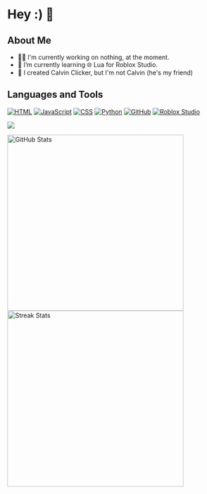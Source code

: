 # Hey :) 👋

## About Me
- 👩‍💻 I'm currently working on nothing, at the moment.
- 🧠 I’m currently learning 🌐 Lua for Roblox Studio.
- 🙂 I created Calvin Clicker, but I'm not Calvin (he's my friend)

## Languages and Tools
[![HTML](https://img.shields.io/badge/-HTML-E34F26?logo=html5&style=flat&logoColor=white)](https://www.w3.org/html/)
[![JavaScript](https://img.shields.io/badge/-JavaScript-F7DF1E?logo=javascript&style=flat&logoColor=black)](https://developer.mozilla.org/en-US/docs/Web/JavaScript)
[![CSS](https://img.shields.io/badge/-CSS-1572B6?logo=css3&style=flat)](https://developer.mozilla.org/en-US/docs/Web/CSS)
[![Python](https://img.shields.io/badge/-Python-3776AB?logo=python&style=flat&logoColor=white)](https://www.python.org/)
[![GitHub](https://img.shields.io/badge/-GitHub-181717?logo=github&style=flat)](https://github.com/)
[![Roblox Studio](https://img.shields.io/badge/-Roblox%20Studio-CA2B25?logo=roblox&style=flat)](https://www.roblox.com/create)

![](https://komarev.com/ghpvc/?username=CrisMcCool)

<p float="left">
  <img src="https://github-readme-stats.vercel.app/api?username=CrisMcCool&hide_title=false&hide_rank=false&show_icons=true&include_all_commits=false&count_private=true&disable_animations=false&theme=github_dark&locale=en&hide_border=true&custom_title=My%20Stats" alt="GitHub Stats" width="400" />
  <img src="https://streak-stats.demolab.com?user=CrisMcCool&locale=en&mode=daily&theme=github_dark&hide_border=true&border_radius=5&date_format=j%20M%5B%20Y%5D" alt="Streak Stats" width="400" /> 
</p>
